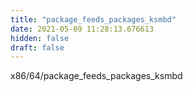 ```yaml
---
title: "package_feeds_packages_ksmbd"
date: 2021-05-09 11:28:13.676613
hidden: false
draft: false
---
```


x86/64/package_feeds_packages_ksmbd

